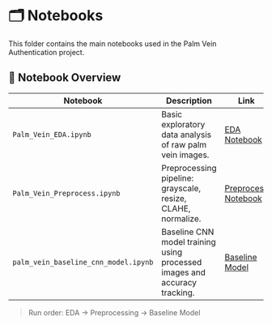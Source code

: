 # 🗂️ Notebooks

This folder contains the main notebooks used in the Palm Vein Authentication project.

## 📒 Notebook Overview

| Notebook                             | Description                                                                 | Link |
|--------------------------------------|-----------------------------------------------------------------------------|------|
| `Palm_Vein_EDA.ipynb`                | Basic exploratory data analysis of raw palm vein images.                   | [ EDA Notebook](Palm_Vein_EDA.ipynb) |
| `Palm_Vein_Preprocess.ipynb`         | Preprocessing pipeline: grayscale, resize, CLAHE, normalize.               | [ Preprocess Notebook](Palm_Vein_Preprocess.ipynb) |
| `palm_vein_baseline_cnn_model.ipynb` | Baseline CNN model training using processed images and accuracy tracking.  | [ Baseline Model](palm_vein_baseline_cnn_model.ipynb) |

> Run order: EDA → Preprocessing → Baseline Model
